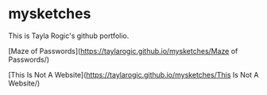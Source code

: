 # mysketches
This is Tayla Rogic's github portfolio. 

[Maze of Passwords](https://taylarogic.github.io/mysketches/Maze of Passwords/)

[This Is Not A Website](https://taylarogic.github.io/mysketches/This Is Not A Website/)

